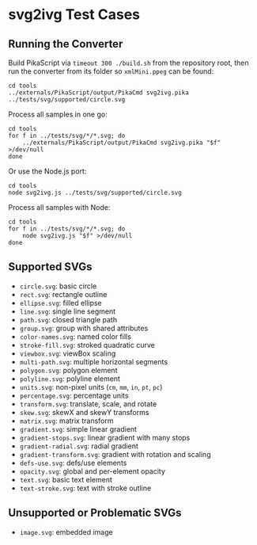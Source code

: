 # svg2ivg Test Cases

## Running the Converter
Build PikaScript via `timeout 300 ./build.sh` from the repository root, then run the converter from its folder so `xmlMini.ppeg` can be found:

```
cd tools
../externals/PikaScript/output/PikaCmd svg2ivg.pika ../tests/svg/supported/circle.svg
```

Process all samples in one go:

```
cd tools
for f in ../tests/svg/*/*.svg; do
	../externals/PikaScript/output/PikaCmd svg2ivg.pika "$f" >/dev/null
done
```

Or use the Node.js port:

```
cd tools
node svg2ivg.js ../tests/svg/supported/circle.svg
```

Process all samples with Node:

```
cd tools
for f in ../tests/svg/*/*.svg; do
	node svg2ivg.js "$f" >/dev/null
done
```

## Supported SVGs
- `circle.svg`: basic circle
- `rect.svg`: rectangle outline
- `ellipse.svg`: filled ellipse
- `line.svg`: single line segment
- `path.svg`: closed triangle path
- `group.svg`: group with shared attributes
- `color-names.svg`: named color fills
- `stroke-fill.svg`: stroked quadratic curve
- `viewbox.svg`: viewBox scaling
- `multi-path.svg`: multiple horizontal segments
- `polygon.svg`: polygon element
- `polyline.svg`: polyline element
- `units.svg`: non-pixel units (`cm`, `mm`, `in`, `pt`, `pc`)
- `percentage.svg`: percentage units
- `transform.svg`: translate, scale, and rotate
- `skew.svg`: skewX and skewY transforms
- `matrix.svg`: matrix transform
- `gradient.svg`: simple linear gradient
- `gradient-stops.svg`: linear gradient with many stops
- `gradient-radial.svg`: radial gradient
- `gradient-transform.svg`: gradient with rotation and scaling
- `defs-use.svg`: defs/use elements
- `opacity.svg`: global and per-element opacity
- `text.svg`: basic text element
- `text-stroke.svg`: text with stroke outline

## Unsupported or Problematic SVGs
- `image.svg`: embedded image
